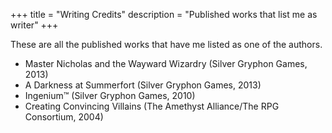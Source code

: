 +++
title = "Writing Credits"
description = "Published works that list me as writer"
+++

These are all the published works that have me listed as one of the authors.

-   Master Nicholas and the Wayward Wizardry (Silver Gryphon Games, 2013)
-   A Darkness at Summerfort (Silver Gryphon Games, 2013)
-   Ingenium™ (Silver Gryphon Games, 2010)
-   Creating Convincing Villains (The Amethyst Alliance/The RPG Consortium, 2004)
